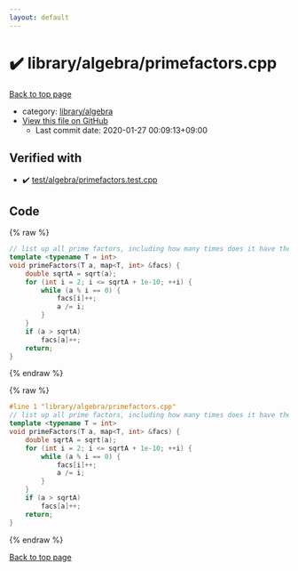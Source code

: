 ```yaml
---
layout: default
---
```


<!-- mathjax config similar to math.stackexchange -->
<script type="text/javascript" async
  src="https://cdnjs.cloudflare.com/ajax/libs/mathjax/2.7.5/MathJax.js?config=TeX-MML-AM_CHTML">
</script>
<script type="text/x-mathjax-config">
  MathJax.Hub.Config({
    TeX: { equationNumbers: { autoNumber: "AMS" }},
    tex2jax: {
      inlineMath: [ ['$','$'] ],
      processEscapes: true
    },
    "HTML-CSS": { matchFontHeight: false },
    displayAlign: "left",
    displayIndent: "2em"
  });
</script>

<script type="text/javascript" src="https://cdnjs.cloudflare.com/ajax/libs/jquery/3.4.1/jquery.min.js"></script>
<script src="https://cdn.jsdelivr.net/npm/jquery-balloon-js@1.1.2/jquery.balloon.min.js" integrity="sha256-ZEYs9VrgAeNuPvs15E39OsyOJaIkXEEt10fzxJ20+2I=" crossorigin="anonymous"></script>
<script type="text/javascript" src="../../../assets/js/copy-button.js"></script>
<link rel="stylesheet" href="../../../assets/css/copy-button.css" />


# :heavy_check_mark: library/algebra/primefactors.cpp

<a href="../../../index.html">Back to top page</a>

* category: <a href="../../../index.html#26c2ef729e4bca24cf34dda14fedd106">library/algebra</a>
* <a href="{{ site.github.repository_url }}/blob/master/library/algebra/primefactors.cpp">View this file on GitHub</a>
    - Last commit date: 2020-01-27 00:09:13+09:00




## Verified with

* :heavy_check_mark: <a href="../../../verify/test/algebra/primefactors.test.cpp.html">test/algebra/primefactors.test.cpp</a>


## Code

<a id="unbundled"></a>
{% raw %}
```cpp
// list up all prime factors, including how many times does it have the prime
template <typename T = int>
void primeFactors(T a, map<T, int> &facs) {
    double sqrtA = sqrt(a);
    for (int i = 2; i <= sqrtA + 1e-10; ++i) {
        while (a % i == 0) {
            facs[i]++;
            a /= i;
        }
    }
    if (a > sqrtA)
        facs[a]++;
    return;
}
```
{% endraw %}

<a id="bundled"></a>
{% raw %}
```cpp
#line 1 "library/algebra/primefactors.cpp"
// list up all prime factors, including how many times does it have the prime
template <typename T = int>
void primeFactors(T a, map<T, int> &facs) {
    double sqrtA = sqrt(a);
    for (int i = 2; i <= sqrtA + 1e-10; ++i) {
        while (a % i == 0) {
            facs[i]++;
            a /= i;
        }
    }
    if (a > sqrtA)
        facs[a]++;
    return;
}
```
{% endraw %}

<a href="../../../index.html">Back to top page</a>

